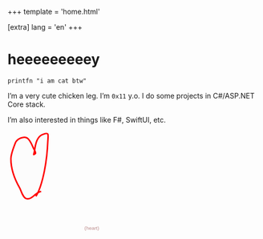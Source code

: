 +++
template = 'home.html'

[extra]
lang = 'en'
+++

# heeeeeeeeey

```F#
printfn "i am cat btw"
```

I’m a very cute chicken leg. I’m `0x11` y.o. I do some projects in C#/ASP.NET Core stack.

I’m also interested in things like F#, SwiftUI, etc.

<svg xmlns="http://www.w3.org/2000/svg" viewBox="0 0 200 200" width="200" height="200">
    <path style="fill: rgb(216, 216, 216); stroke: rgb(255, 0, 0); stroke-width: 3px; fill-opacity: 0.04; transform-origin: 43.6612px 70.0917px;" d="M 56.488 130.247 C 65.959 114.872 70.162 95.975 73.607 78.477 C 77.449 58.972 79.469 39.327 80.241 19.483 C 80.308 17.813 81.52 8.199 80.19 6.095 C 78.048 2.71 67.481 7.716 65.509 9.307 C 56.953 16.201 55.348 29.145 53.659 39.31 C 53.401 40.869 53.193 42.508 52.748 44.035 C 52.698 44.211 51.701 46.784 51.99 46.95 C 52.685 47.347 55.688 45.197 55.76 44.389 C 55.986 41.938 53.191 37.545 52.351 35.861 C 49.096 29.33 45.689 18.655 39.445 14.211 C 32.372 9.178 18.312 16.095 15.382 23.849 C 11.751 33.461 6.512 45.476 6.512 55.545 C 6.512 77.052 13.229 94.742 24.15 113.8 C 27.33 119.348 30.368 134.09 38.515 135.136 C 46.786 136.198 51.79 128.799 57.901 124.734 C 63.974 120.691 60.078 122.954 66.849 120.28"/>
    <text style="fill: rgb(51, 51, 51); font-family: Arial, sans-serif; font-size: 28px; white-space: pre;" transform="matrix(0.3544720411300659, 0, 0, 0.3111179769039154, 25.645179748535156, 50.201930999755845)"><tspan x="360.241" y="470.66" style="fill: rgb(186, 137, 137);">(heart)</tspan></text>
</svg>
